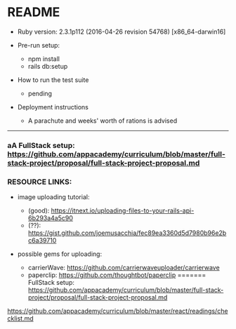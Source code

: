 # README

* Ruby version: 2.3.1p112 (2016-04-26 revision 54768) [x86_64-darwin16]

* Pre-run setup:
  * npm install
  * rails db:setup

* How to run the test suite
  * pending

* Deployment instructions
  * A parachute and weeks' worth of rations is advised

***

### aA FullStack setup: https://github.com/appacademy/curriculum/blob/master/full-stack-project/proposal/full-stack-project-proposal.md

### RESOURCE LINKS:
* image uploading tutorial:
  * (good): https://itnext.io/uploading-files-to-your-rails-api-6b293a4a5c90
  * (??): https://gist.github.com/joemusacchia/fec89ea3360d5d7980b96e2bc6a39710

* possible gems for uploading:
  * carrierWave: https://github.com/carrierwaveuploader/carrierwave
  * paperclip: https://github.com/thoughtbot/paperclip
=======
FullStack setup: https://github.com/appacademy/curriculum/blob/master/full-stack-project/proposal/full-stack-project-proposal.md

https://github.com/appacademy/curriculum/blob/master/react/readings/checklist.md
